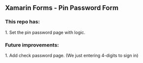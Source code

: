 ## Xamarin Forms - Pin Password Form
### This repo has:
<p>1. Set the pin password page with logic. </p>
<a href="https://imgflip.com/gif/4t62mt"></a>

### Future improvements:
<p>1. Add check password page. (We just entering 4-digits to sign in) </p>
